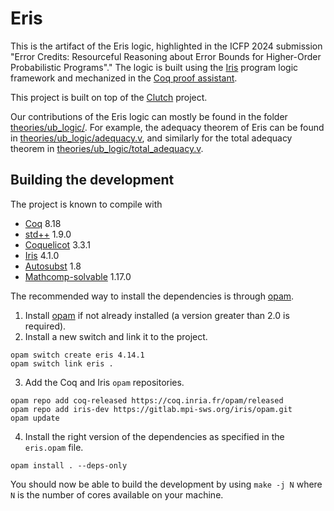 # Eris

This is the artifact of the Eris logic, highlighted in the ICFP 2024 submission "Error Credits: Resourceful Reasoning about Error Bounds for Higher-Order Probabilistic Programs"."
The logic is built using the [Iris](https://iris-project.org) program logic framework and mechanized in the [Coq proof assistant](https://coq.inria.fr/).

This project is built on top of the [Clutch](https://dl.acm.org/doi/10.1145/3632868) project. 

Our contributions of the Eris logic can mostly be found in the folder [theories/ub_logic/](theories/ub_logic/). For example, the adequacy theorem of Eris can be found in [theories/ub_logic/adequacy.v](theories/ub_logic/adequacy.v), and similarly for the total adequacy theorem in [theories/ub_logic/total_adequacy.v](theories/ub_logic/total_adequacy.v).

## Building the development

The project is known to compile with

- [Coq](https://coq.inria.fr/) 8.18
- [std++](https://gitlab.mpi-sws.org/iris/stdpp) 1.9.0
- [Coquelicot](https://gitlab.inria.fr/coquelicot/coquelicot/) 3.3.1
- [Iris](https://gitlab.mpi-sws.org/iris/iris/) 4.1.0
- [Autosubst](https://github.com/coq-community/autosubst) 1.8
- [Mathcomp-solvable](https://github.com/math-comp/math-comp) 1.17.0

The recommended way to install the dependencies is through [opam](https://opam.ocaml.org/doc/Install.html).

1. Install [opam](https://opam.ocaml.org/doc/Install.html) if not already installed (a version greater than 2.0 is required).
2. Install a new switch and link it to the project.
```
opam switch create eris 4.14.1
opam switch link eris .
```
3. Add the Coq and Iris `opam` repositories.
```
opam repo add coq-released https://coq.inria.fr/opam/released
opam repo add iris-dev https://gitlab.mpi-sws.org/iris/opam.git
opam update
```
4. Install the right version of the dependencies as specified in the `eris.opam` file.
```
opam install . --deps-only
```

You should now be able to build the development by using `make -j N` where `N` is the number of cores available on your machine.


